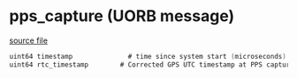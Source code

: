 # pps_capture (UORB message)



[source file](https://github.com/PX4/PX4-Autopilot/blob/main/msg/pps_capture.msg)

```c
uint64 timestamp              # time since system start (microseconds) at PPS capture event
uint64 rtc_timestamp        # Corrected GPS UTC timestamp at PPS capture event
```
